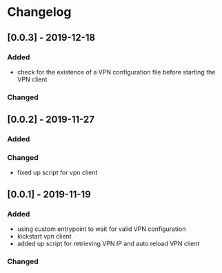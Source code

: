 # Changelog
## [0.0.3] - 2019-12-18
### Added 
- check for the existence of a VPN configuration file before starting the VPN client
### Changed
## [0.0.2] - 2019-11-27
### Added
### Changed
- fixed up script for vpn client
## [0.0.1] - 2019-11-19
### Added 
- using custom entrypoint to wait for valid VPN configuration 
- kickstart vpn client 
- added up script for retrieving VPN IP and auto reload VPN client
### Changed


